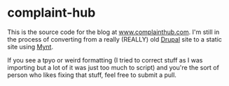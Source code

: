 complaint-hub
=============

This is the source code for the blog at www.complainthub.com. I'm still in the process of converting from a really (REALLY) old [Drupal](http://www.drupal.org) site to a static site using [Mynt](http://mynt.mirroredwhite.com/).

If you see a tpyo or weird formatting (I tried to correct stuff as I was importing but a lot of it was just too much to script) and you're the sort of person who likes fixing that stuff, feel free to submit a pull.
